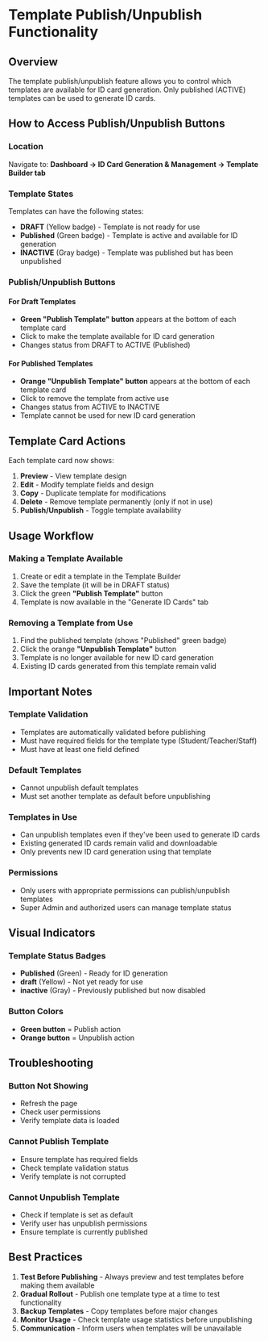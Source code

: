 # Template Publish/Unpublish Functionality

## Overview
The template publish/unpublish feature allows you to control which templates are available for ID card generation. Only published (ACTIVE) templates can be used to generate ID cards.

## How to Access Publish/Unpublish Buttons

### Location
Navigate to: **Dashboard → ID Card Generation & Management → Template Builder tab**

### Template States
Templates can have the following states:
- **DRAFT** (Yellow badge) - Template is not ready for use
- **Published** (Green badge) - Template is active and available for ID generation
- **INACTIVE** (Gray badge) - Template was published but has been unpublished

### Publish/Unpublish Buttons

#### For Draft Templates
- **Green "Publish Template" button** appears at the bottom of each template card
- Click to make the template available for ID card generation
- Changes status from DRAFT to ACTIVE (Published)

#### For Published Templates  
- **Orange "Unpublish Template" button** appears at the bottom of each template card
- Click to remove the template from active use
- Changes status from ACTIVE to INACTIVE
- Template cannot be used for new ID card generation

## Template Card Actions

Each template card now shows:
1. **Preview** - View template design
2. **Edit** - Modify template fields and design  
3. **Copy** - Duplicate template for modifications
4. **Delete** - Remove template permanently (only if not in use)
5. **Publish/Unpublish** - Toggle template availability

## Usage Workflow

### Making a Template Available
1. Create or edit a template in the Template Builder
2. Save the template (it will be in DRAFT status)
3. Click the green **"Publish Template"** button
4. Template is now available in the "Generate ID Cards" tab

### Removing a Template from Use
1. Find the published template (shows "Published" green badge)
2. Click the orange **"Unpublish Template"** button  
3. Template is no longer available for new ID card generation
4. Existing ID cards generated from this template remain valid

## Important Notes

### Template Validation
- Templates are automatically validated before publishing
- Must have required fields for the template type (Student/Teacher/Staff)
- Must have at least one field defined

### Default Templates
- Cannot unpublish default templates
- Must set another template as default before unpublishing

### Templates in Use
- Can unpublish templates even if they've been used to generate ID cards
- Existing generated ID cards remain valid and downloadable
- Only prevents new ID card generation using that template

### Permissions
- Only users with appropriate permissions can publish/unpublish templates
- Super Admin and authorized users can manage template status

## Visual Indicators

### Template Status Badges
- **Published** (Green) - Ready for ID generation
- **draft** (Yellow) - Not yet ready for use  
- **inactive** (Gray) - Previously published but now disabled

### Button Colors
- **Green button** = Publish action
- **Orange button** = Unpublish action

## Troubleshooting

### Button Not Showing
- Refresh the page
- Check user permissions
- Verify template data is loaded

### Cannot Publish Template
- Ensure template has required fields
- Check template validation status
- Verify template is not corrupted

### Cannot Unpublish Template
- Check if template is set as default
- Verify user has unpublish permissions
- Ensure template is currently published

## Best Practices

1. **Test Before Publishing** - Always preview and test templates before making them available
2. **Gradual Rollout** - Publish one template type at a time to test functionality
3. **Backup Templates** - Copy templates before major changes
4. **Monitor Usage** - Check template usage statistics before unpublishing
5. **Communication** - Inform users when templates will be unavailable